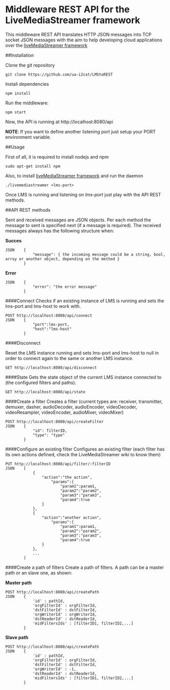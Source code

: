 # Middleware REST API for the LiveMediaStreamer framework

This middleware REST API translates HTTP JSON messages into TCP socket JSON messages with the aim to help developing cloud applications over the [liveMediaStreamer framework](https://github.com/ua-i2cat/liveMediaStreamer)

##Installation

Clone the git repository

    git clone https://github.com/ua-i2cat/LMStoREST

Install dependencies

    npm install
    
Run the middleware:

    npm start

Now, the API is running at http://localhost:8080/api

**NOTE**: If you want to define another listening port just setup your PORT environment variable.

##Usage

First of all, it is required to install nodejs and npm

    sudo apt-get install npm

Also, to install [liveMediaStreamer framework](https://github.com/ua-i2cat/liveMediaStreamer/wiki) and run the daemon

    ./livemediastreamer <lms-port>
    
Once LMS is running and listening on *lms-port* just play with the API REST methods.

##API REST methods

Sent and received messages are JSON objects. Per each method the message to sent is specified next (if a message is required). The received messages always has the following structure when:

**Succes**

    JSON    {
                "message": { the incoming message could be a string, bool, array or another object, depending on the method }
            }

**Error**

    JSON    {
                "error": "the error message"
            }


####Connect
Checks if an existing instance of LMS is running and sets the lms-port and lms-host to work with.

    POST http://localhost:8080/api/connect
    JSON    {
                "port":lms-port,
                "host":"lms-host"
            }

####Disconnect

Reset the LMS instance running and sets lms-port and lms-host to null in order to connect again to the same or another LMS instance.

    GET http://localhost:8080/api/disconnect

####State
Gets the state object of the current LMS instance connected to (the configured filters and paths).

    GET http://localhost:8080/api/state

####Create a filter
Creates a filter (current types are: receiver, transmitter, demuxer, dasher, audioDecoder, audioEncoder, videoDecoder, videoResampler, videoEncoder, audioMixer, videoMixer)

    POST http://localhost:8080/api/createFilter
    JSON    {
                "id": filterID,
                "type": "type"
            }

####Configure an existing filter
Configures an existing filter (each filter has its own actions defined, check the LiveMediaStreamer wiki to know them)

    PUT http://localhost:8080/api/filter/:filterID
    JSON    [
                {
                    "action":"the action",
                        "params":{
                            "param1":param1,
                            "param2":"param2",
                            "param3":"param3",
                            "param4":true
                    }
                },
                {
                    "action":"another action",
                        "params":{
                            "param1":param1,
                            "param2":"param2",
                            "param3":"param3",
                            "param4":true
                    }
                },
                ...
            ]

####Create a path of filters
Create a path of filters. A path can be a master path or an slave one, as shown:

**Master path**

    POST http://localhost:8080/api/createPath
    JSON    { 
                'id' : pathId, 
                'orgFilterId' : orgFilterId, 
                'dstFilterId' : dstFilterId, 
                'orgWriterId' : orgWriterId, 
                'dstReaderId' : dstReaderId, 
                'midFiltersIds' : [filterID1, filterID2,...] 
            }
                
**Slave path**

    POST http://localhost:8080/api/createPath
    JSON    { 
                'id' : pathId, 
                'orgFilterId' : orgFilterId, 
                'dstFilterId' : dstFilterId, 
                'orgWriterId' : -1, 
                'dstReaderId' : dstReaderId, 
                'midFiltersIds' : [filterID1, filterID2,...] 
            }

